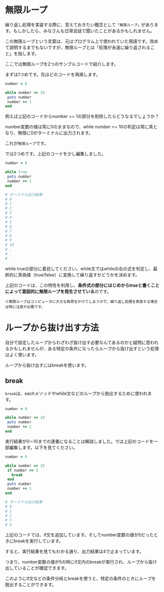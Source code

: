 # 無限ループ

繰り返し処理を実装する際に、覚えておきたい概念として`「無限ループ」`があります。もしかしたら、みなさんも日常会話で聞いたことがあるかもしれません。

この無限ループという言葉は、元はプログラム上で使われていた用語です。改めて説明するまでもないですが、無限ループとは「処理が永遠に繰り返されること」を指します。

ここでは無限ループを2つのサンプルコードで紹介します。

まずは1つめです。先ほどのコードを再掲します。

```ruby:sample.rb
number = 0

while number <= 10
 puts number
 number += 1 
end
```

例えば上記のコードからnumber += 1の部分を削除したらどうなるでしょうか？

number変数の値は常に0のままなので、while number <= 10の判定は常に真となり、無限に0がターミナルに出力されます。

これが`無限ループ`です。

では2つめです。上記のコードを少し編集しました。

```ruby:sumple.rb
number = 0

while true
 puts number
 number += 1
end

# ターミナル出力結果
# 0
# 1
# 2
# 3
# 4
# 5
# 6
# 7
# 8
# 9
# 10
# .
# .
# .
```

while trueの部分に着目してください。while文ではwhileの右の式を判定し、最終的に真偽値（true/false）に変換して繰り返すかどうかを決めます。

上記のコードは、この特性を利用し、**条件式の部分にはじめからtrueと書くことによって意図的に無限ループを発生させている**のです。

`※無限ループはコンピュータに大きな負荷をかけてしまうので、繰り返し処理を実装する場合は特に注意が必要です。`


# ループから抜け出す方法

自分で設定したループからわざわざ抜け出す必要なんてあるのかと疑問に思われるかもしれませんが、ある特定の条件になったらループから抜け出すという処理はよく使います。

ループから抜け出すにはbreakを使います。

##  break

`break`は、eachメソッドやwhile文などのループから脱出するために使われます。

```ruby:sumple.rb
number = 0

while number <= 10
 puts number
 number += 1
end
```

実行結果が0〜10までの連番になることは解説しました。では上記のコードを一部編集します。以下を見てください。

```ruby:sumple.rb
number = 0

while number <= 10
 if number == 5
   break
 end
 puts number
 number += 1
end

# ターミナル出力結果
# 0
# 1
# 2
# 3
# 4
```

上記のコードでは、if文を追加しています。そしてnumber変数の値が5だったときにbreakを実行しています。

すると、実行結果を見てもわかる通り、出力結果は4で止まっています。

つまり、number変数の値が5の時にif文内のbreakが実行され、ループから抜け出していることが確認できます。

このようにif文などの条件分岐とbreakを使うと、特定の条件のときにループを脱出することができます。

